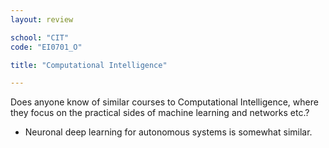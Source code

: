 ```yaml
---
layout: review

school: "CIT"
code: "EI0701_O"

title: "Computational Intelligence"

---
```


Does anyone know of similar courses to Computational Intelligence, where they focus on the practical sides of machine learning and networks etc.?

- Neuronal deep learning for autonomous systems is somewhat similar.
